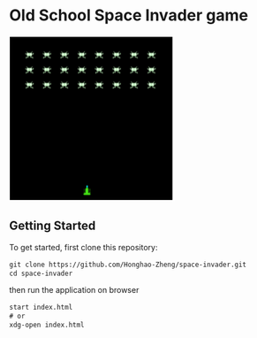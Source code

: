 # Old School Space Invader game

<img src="https://github.com/Honghao-Zheng/space-Invader/blob/main/space%20invader.png" width="300" height="300">

## Getting Started

To get started, first clone this repository:
```
git clone https://github.com/Honghao-Zheng/space-invader.git
cd space-invader
```

then run the application on browser
```
start index.html
# or
xdg-open index.html
```


